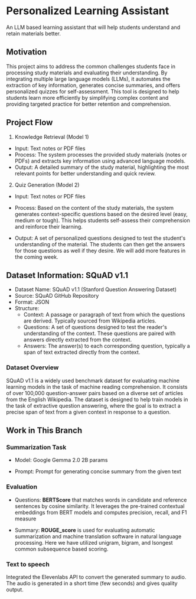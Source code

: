 # Personalized Learning Assistant

An LLM based learning assistant that will help students understand and retain materials better.

## Motivation

This project aims to address the common challenges students face in processing study materials and evaluating their understanding. By integrating multiple large language models (LLMs), it automates the extraction of key information, generates concise summaries, and offers personalized quizzes for self-assessment. This tool is designed to help students learn more efficiently by simplifying complex content and providing targeted practice for better retention and comprehension.

## Project Flow

1. Knowledge Retrieval (Model 1)

* Input: Text notes or PDF files
* Process: The system processes the provided study materials (notes or PDFs) and extracts key information using advanced language models.
* Output: A detailed summary of the study material, highlighting the most relevant points for better understanding and quick review.

2. Quiz Generation (Model 2)

* Input: Text notes or PDF files

* Process: Based on the content of the study materials, the system generates context-specific questions based on the desired level (easy, medium or tough). This helps students self-assess their comprehension and reinforce their learning. 
* Output: A set of personalized questions designed to test the student's understanding of the material. The students can then get the answers for those questions as well if they desire. We will add more features in the coming week.

## Dataset Information: SQuAD v1.1

* Dataset Name: SQuAD v1.1 (Stanford Question Answering Dataset)
* Source: SQuAD GitHub Repository
* Format: JSON
* Structure:
  * Context: A passage or paragraph of text from which the questions are derived. Typically sourced from Wikipedia articles.
  * Questions: A set of questions designed to test the reader's understanding of the context. These questions are paired with answers directly extracted from the context.
  * Answers: The answer(s) to each corresponding question, typically a span of text extracted directly from the context.

### Dataset Overview

SQuAD v1.1 is a widely used benchmark dataset for evaluating machine learning models in the task of machine reading comprehension. It consists of over 100,000 question-answer pairs based on a diverse set of articles from the English Wikipedia. The dataset is designed to help train models in the task of extractive question answering, where the goal is to extract a precise span of text from a given context in response to a question.

## Work in This Branch

### Summarization Task

* Model: Google Gemma 2.0 2B params

* Prompt: Prompt for generating concise summary from the given text

### Evaluation

* Questions: **BERTScore** that matches words in candidate and reference sentences by cosine similarity. It leverages the pre-trained contextual embeddings from BERT models and computes precision, recall, and F1 measure

* Summary: **ROUGE_score** is used for evaluating automatic summarization and machine translation software in natural language processing. Here we have utilized unigram, bigram, and lsongest common subsequence based scoring.

### Text to speech

Integrated the Elevenlabs API to convert the generated summary to audio. The audio is generated in a short time (few seconds) and gives quality output.